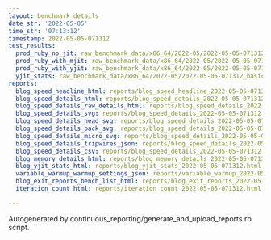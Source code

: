 ```yaml
---
layout: benchmark_details
date_str: '2022-05-05'
time_str: '07:13:12'
timestamp: 2022-05-05-071312
test_results:
  prod_ruby_no_jit: raw_benchmark_data/x86_64/2022-05/2022-05-05-071312_basic_benchmark_prod_ruby_no_jit.json
  prod_ruby_with_mjit: raw_benchmark_data/x86_64/2022-05/2022-05-05-071312_basic_benchmark_prod_ruby_with_mjit.json
  prod_ruby_with_yjit: raw_benchmark_data/x86_64/2022-05/2022-05-05-071312_basic_benchmark_prod_ruby_with_yjit.json
  yjit_stats: raw_benchmark_data/x86_64/2022-05/2022-05-05-071312_basic_benchmark_yjit_stats.json
reports:
  blog_speed_headline_html: reports/blog_speed_headline_2022-05-05-071312.html
  blog_speed_details_html: reports/blog_speed_details_2022-05-05-071312.html
  blog_speed_details_raw_details_html: reports/blog_speed_details_2022-05-05-071312.raw_details.html
  blog_speed_details_svg: reports/blog_speed_details_2022-05-05-071312.svg
  blog_speed_details_head_svg: reports/blog_speed_details_2022-05-05-071312.head.svg
  blog_speed_details_back_svg: reports/blog_speed_details_2022-05-05-071312.back.svg
  blog_speed_details_micro_svg: reports/blog_speed_details_2022-05-05-071312.micro.svg
  blog_speed_details_tripwires_json: reports/blog_speed_details_2022-05-05-071312.tripwires.json
  blog_speed_details_csv: reports/blog_speed_details_2022-05-05-071312.csv
  blog_memory_details_html: reports/blog_memory_details_2022-05-05-071312.html
  blog_yjit_stats_html: reports/blog_yjit_stats_2022-05-05-071312.html
  variable_warmup_warmup_settings_json: reports/variable_warmup_2022-05-05-071312.warmup_settings.json
  blog_exit_reports_bench_list_html: reports/blog_exit_reports_2022-05-05-071312.bench_list.html
  iteration_count_html: reports/iteration_count_2022-05-05-071312.html

---
```

Autogenerated by continuous_reporting/generate_and_upload_reports.rb script.
